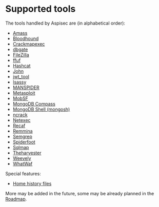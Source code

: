 # Supported tools

The tools handled by Aspisec are (in alphabetical order):

- [Amass](https://noraj.github.io/aspisec/ruby/Aspisec/Modules/Amass)
- [Bloodhound](https://noraj.github.io/aspisec/ruby/Aspisec/Modules/Bloodhound)
- [Crackmapexec](https://noraj.github.io/aspisec/ruby/Aspisec/Modules/Crackmapexec)
- [dbgate](https://noraj.github.io/aspisec/ruby/Aspisec/Modules/Dbgate)
- [FileZilla](https://noraj.github.io/aspisec/ruby/Aspisec/Modules/Filezilla)
- [ffuf](https://noraj.github.io/aspisec/ruby/Aspisec/Modules/Ffuf)
- [Hashcat](https://noraj.github.io/aspisec/ruby/Aspisec/Modules/Hashcat)
- [John](https://noraj.github.io/aspisec/ruby/Aspisec/Modules/John)
- [jwt_tool](https://noraj.github.io/aspisec/ruby/Aspisec/Modules/JwtTool)
- [lsassy](https://noraj.github.io/aspisec/ruby/Aspisec/Modules/Lsassy)
- [MANSPIDER](https://noraj.github.io/aspisec/ruby/Aspisec/Modules/Manspider)
- [Metasploit](https://noraj.github.io/aspisec/ruby/Aspisec/Modules/Metasploit)
- [MobSF](https://noraj.github.io/aspisec/ruby/Aspisec/Modules/Mobsf)
- [MongoDB Compass](https://noraj.github.io/aspisec/ruby/Aspisec/Modules/MongodbCompass)
- [MongoDB Shell (mongosh)](https://noraj.github.io/aspisec/ruby/Aspisec/Modules/MongodbMongosh)
- [ncrack](https://noraj.github.io/aspisec/ruby/Aspisec/Modules/Ncrack)
- [Netexec](https://noraj.github.io/aspisec/ruby/Aspisec/Modules/Netexec)
- [Recaf](https://noraj.github.io/aspisec/ruby/Aspisec/Modules/Recaf)
- [Remmina](https://noraj.github.io/aspisec/ruby/Aspisec/Modules/Remmina)
- [Semgrep](https://noraj.github.io/aspisec/ruby/Aspisec/Modules/Semgrep)
- [Spiderfoot](https://noraj.github.io/aspisec/ruby/Aspisec/Modules/Spiderfoot)
- [Sqlmap](https://noraj.github.io/aspisec/ruby/Aspisec/Modules/Sqlmap)
- [Theharvester](https://noraj.github.io/aspisec/ruby/Aspisec/Modules/Theharvester)
- [Weevely](https://noraj.github.io/aspisec/ruby/Aspisec/Modules/Weevely)
- [WhatWaf](https://noraj.github.io/aspisec/ruby/Aspisec/Modules/Whatwaf)

Special features:

- [Home history files](https://noraj.github.io/aspisec/ruby/Aspisec/Modules/HomeHistoryFiles)

More may be added in the future, some may be already planned in the [Roadmap](pages/roadmap.md).
